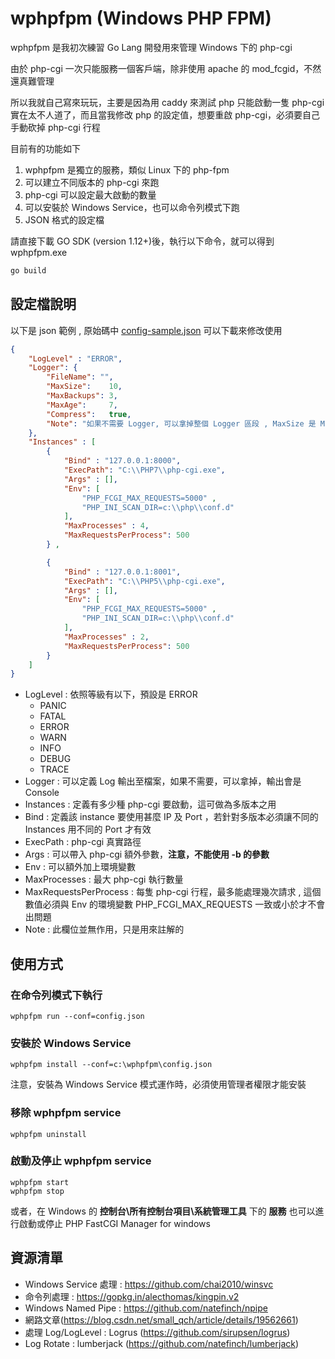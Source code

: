# wphpfpm (Windows PHP FPM) #

wphpfpm 是我初次練習 Go Lang 開發用來管理 Windows 下的 php-cgi

由於 php-cgi 一次只能服務一個客戶端，除非使用 apache 的 mod_fcgid，不然還真難管理

所以我就自己寫來玩玩，主要是因為用 caddy 來測試 php 只能啟動一隻 php-cgi 實在太不人道了，而且當我修改 php 的設定值，想要重啟 php-cgi，必須要自己手動砍掉 php-cgi 行程

目前有的功能如下

1. wphpfpm 是獨立的服務，類似 Linux 下的 php-fpm
2. 可以建立不同版本的 php-cgi 來跑
3. php-cgi 可以設定最大啟動的數量
4. 可以安裝於 Windows Service，也可以命令列模式下跑
5. JSON 格式的設定檔

請直接下載 GO SDK (version 1.12+)後，執行以下命令，就可以得到 wphpfpm.exe

~~~bash
go build
~~~





## 設定檔說明 ##

以下是 json 範例 , 原始碼中 [config-sample.json](./config-sample.json) 可以下載來修改使用

```json
{
    "LogLevel" : "ERROR",
    "Logger": {
        "FileName": "",
        "MaxSize":    10,
        "MaxBackups": 3,
        "MaxAge":     7,
        "Compress":   true,
        "Note": "如果不需要 Logger, 可以拿掉整個 Logger 區段 , MaxSize 是 MB 為單位 , MaxAge 是以天為單位，本例子為每一份log有7天的內容"
    },
    "Instances" : [
        {
            "Bind" : "127.0.0.1:8000",
            "ExecPath": "C:\\PHP7\\php-cgi.exe",
            "Args" : [],
            "Env": [
                "PHP_FCGI_MAX_REQUESTS=5000" ,
                "PHP_INI_SCAN_DIR=c:\\php\\conf.d"
            ],
            "MaxProcesses" : 4,
            "MaxRequestsPerProcess": 500
        } ,

        {
            "Bind" : "127.0.0.1:8001",
            "ExecPath": "C:\\PHP5\\php-cgi.exe",
            "Args" : [],
            "Env": [
                "PHP_FCGI_MAX_REQUESTS=5000" ,
                "PHP_INI_SCAN_DIR=c:\\php\\conf.d"
            ],
            "MaxProcesses" : 2,
            "MaxRequestsPerProcess": 500
        }
    ]
}
```

- LogLevel : 依照等級有以下，預設是 ERROR
  * PANIC
  * FATAL
  * ERROR
  * WARN
  * INFO
  * DEBUG
  * TRACE
- Logger : 可以定義 Log 輸出至檔案，如果不需要，可以拿掉，輸出會是 Console
- Instances : 定義有多少種 php-cgi 要啟動，這可做為多版本之用
- Bind : 定義該 instance 要使用甚麼 IP 及 Port ，若針對多版本必須讓不同的 Instances 用不同的 Port 才有效
- ExecPath : php-cgi 真實路徑
- Args : 可以帶入 php-cgi 額外參數，**注意，不能使用 -b 的參數**
- Env : 可以額外加上環境變數
- MaxProcesses : 最大 php-cgi 執行數量
- MaxRequestsPerProcess : 每隻 php-cgi 行程，最多能處理幾次請求 , 這個數值必須與 Env 的環境變數 PHP_FCGI_MAX_REQUESTS 一致或小於才不會出問題
- Note : 此欄位並無作用，只是用來註解的



## 使用方式 ##

### 在命令列模式下執行 ###

```
wphpfpm run --conf=config.json
```

### 安裝於 Windows Service ###

```
wphpfpm install --conf=c:\wphpfpm\config.json
```

注意，安裝為 Windows Service 模式運作時，必須使用管理者權限才能安裝

### 移除 wphpfpm service ###

```
wphpfpm uninstall
```



### 啟動及停止 wphpfpm service ###

```
wphpfpm start
wphpfpm stop
```

或者，在 Windows 的 **控制台\所有控制台項目\系統管理工具** 下的 **服務** 也可以進行啟動或停止 PHP FastCGI Manager for windows



## 資源清單 ##

- Windows Service 處理 : https://github.com/chai2010/winsvc
- 命令列處理 : https://gopkg.in/alecthomas/kingpin.v2
- Windows Named Pipe : https://github.com/natefinch/npipe
- 網路文章(https://blog.csdn.net/small_qch/article/details/19562661)
- 處理 Log/LogLevel : Logrus (https://github.com/sirupsen/logrus)
- Log Rotate : lumberjack (https://github.com/natefinch/lumberjack)